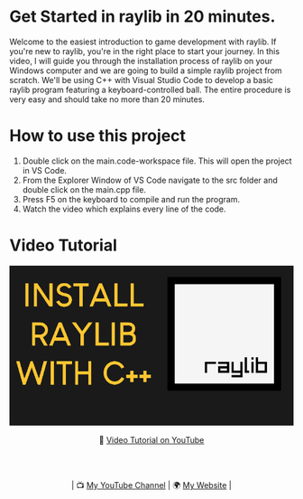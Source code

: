 # Get Started in raylib in 20 minutes.
Welcome to the easiest introduction to game development with raylib. If you're new to raylib, you're in the right place to start your journey. In this video, I will guide you through the installation process of raylib on your Windows computer and we are going to build a simple raylib project from scratch. We'll be using C++ with Visual Studio Code to develop a basic raylib program featuring a keyboard-controlled ball. The entire procedure is very easy and should take no more than 20 minutes.

# How to use this project
1. Double click on the main.code-workspace file. This will open the project in VS Code.
2. From the Explorer Window of VS Code navigate to the src folder and double click on the main.cpp file.
3. Press F5 on the keyboard to compile and run the program.
4. Watch the video which explains every line of the code.

# Video Tutorial

<p align="center">
  <img src="preview.jpg" alt="" width="800">
</p>

<p align="center">
🎥 <a href = "https://youtu.be/RGzj-PF7D74">Video Tutorial on YouTube</a>
</p>

<br>
<br>
<p align="center">
| 📺 <a href="https://www.youtube.com/channel/UC3ivOTE5EgpmF2DHLBmWIWg">My YouTube Channel</a>
| 🌍 <a href="http://www.educ8s.tv">My Website</a> | <br>
</p>
